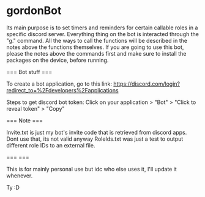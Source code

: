 # gordonBot
Its main purpose is to set timers and reminders for certain callable roles in a specific discord server. Everything thing on the bot is interacted through the "g." command.
All the ways to call the functions will be described in the notes above the functions themselves. If you are going to use this bot, please the notes above the commands first and make sure to install the packages on the device, before running. 

=== Bot stuff === 

To create a bot application, go to this link: https://discord.com/login?redirect_to=%2Fdevelopers%2Fapplications

Steps to get discord bot token:
Click on your application > "Bot" > "Click to reveal token" > "Copy"

=== Note ===

Invite.txt is just my bot's invite code that is retrieved from discord apps. Dont use that, its not valid anyway
RoleIds.txt was just a test to output different role IDs to an external file.

=== ===

This is for mainly personal use but idc who else uses it, I'll update it whenever. 

Ty :D
